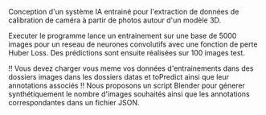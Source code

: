 Conception d'un système IA entrainé pour l'extraction de données de calibration de caméra à partir de photos autour d'un modèle 3D.

Executer le programme lance un entrainement sur une base de 5000 images pour un reseau de neurones convolutifs avec une fonction de perte Huber Loss.
Des prédictions sont ensuite réalisées sur 100 images test.

!! Vous devez charger vous meme vos données d'entrainements dans des dossiers images dans les dossiers datas et toPredict ainsi que leur annotations associés !!
Nous proposons un script Blender pour génerer synthétiquement le nombre d'images souhaités ainsi que les annotations correspondantes dans un fichier JSON.
